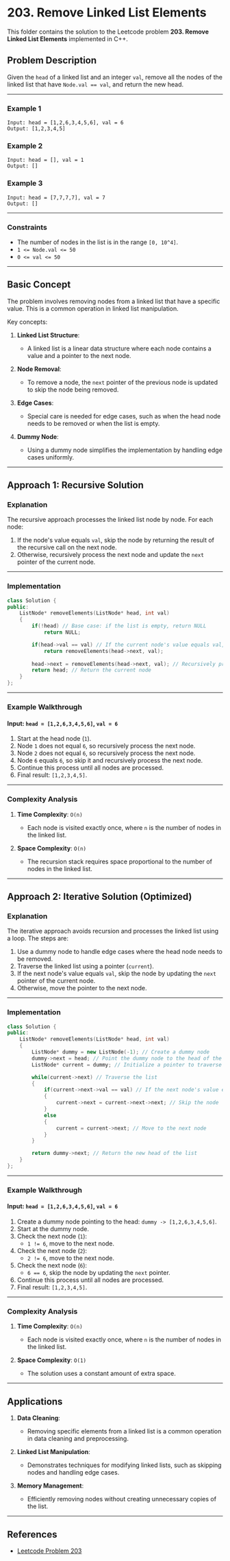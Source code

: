# 203. Remove Linked List Elements

This folder contains the solution to the Leetcode problem **203. Remove Linked List Elements** implemented in C++.

## Problem Description

Given the `head` of a linked list and an integer `val`, remove all the nodes of the linked list that have `Node.val == val`, and return the new head.

---

### Example 1

```
Input: head = [1,2,6,3,4,5,6], val = 6
Output: [1,2,3,4,5]
```

### Example 2

```
Input: head = [], val = 1
Output: []
```

### Example 3

```
Input: head = [7,7,7,7], val = 7
Output: []
```

---

### Constraints

- The number of nodes in the list is in the range `[0, 10^4]`.
- `1 <= Node.val <= 50`
- `0 <= val <= 50`

---

## Basic Concept

The problem involves removing nodes from a linked list that have a specific value. This is a common operation in linked list manipulation.

Key concepts:
1. **Linked List Structure**:
   - A linked list is a linear data structure where each node contains a value and a pointer to the next node.

2. **Node Removal**:
   - To remove a node, the `next` pointer of the previous node is updated to skip the node being removed.

3. **Edge Cases**:
   - Special care is needed for edge cases, such as when the head node needs to be removed or when the list is empty.

4. **Dummy Node**:
   - Using a dummy node simplifies the implementation by handling edge cases uniformly.

---

## Approach 1: Recursive Solution

### Explanation

The recursive approach processes the linked list node by node. For each node:
1. If the node's value equals `val`, skip the node by returning the result of the recursive call on the next node.
2. Otherwise, recursively process the next node and update the `next` pointer of the current node.

---

### Implementation

```cpp
class Solution {
public:
    ListNode* removeElements(ListNode* head, int val) 
    {
        if(!head) // Base case: if the list is empty, return NULL
            return NULL;

        if(head->val == val) // If the current node's value equals val, skip it
            return removeElements(head->next, val);
        
        head->next = removeElements(head->next, val); // Recursively process the next node
        return head; // Return the current node
    }
};
```

---

### Example Walkthrough

#### Input: `head = [1,2,6,3,4,5,6]`, `val = 6`

1. Start at the head node (`1`).
2. Node `1` does not equal `6`, so recursively process the next node.
3. Node `2` does not equal `6`, so recursively process the next node.
4. Node `6` equals `6`, so skip it and recursively process the next node.
5. Continue this process until all nodes are processed.
6. Final result: `[1,2,3,4,5]`.

---

### Complexity Analysis

1. **Time Complexity**: `O(n)`
   - Each node is visited exactly once, where `n` is the number of nodes in the linked list.

2. **Space Complexity**: `O(n)`
   - The recursion stack requires space proportional to the number of nodes in the linked list.

---

## Approach 2: Iterative Solution (Optimized)

### Explanation

The iterative approach avoids recursion and processes the linked list using a loop. The steps are:
1. Use a dummy node to handle edge cases where the head node needs to be removed.
2. Traverse the linked list using a pointer (`current`).
3. If the next node's value equals `val`, skip the node by updating the `next` pointer of the current node.
4. Otherwise, move the pointer to the next node.

---

### Implementation

```cpp
class Solution {
public:
    ListNode* removeElements(ListNode* head, int val) 
    {
        ListNode* dummy = new ListNode(-1); // Create a dummy node
        dummy->next = head; // Point the dummy node to the head of the list
        ListNode* current = dummy; // Initialize a pointer to traverse the list

        while(current->next) // Traverse the list
        {
            if(current->next->val == val) // If the next node's value equals val
            {
                current->next = current->next->next; // Skip the node
            }
            else
            {
                current = current->next; // Move to the next node
            }
        }

        return dummy->next; // Return the new head of the list
    }
};
```

---

### Example Walkthrough

#### Input: `head = [1,2,6,3,4,5,6]`, `val = 6`

1. Create a dummy node pointing to the head: `dummy -> [1,2,6,3,4,5,6]`.
2. Start at the dummy node.
3. Check the next node (`1`):
   - `1 != 6`, move to the next node.
4. Check the next node (`2`):
   - `2 != 6`, move to the next node.
5. Check the next node (`6`):
   - `6 == 6`, skip the node by updating the `next` pointer.
6. Continue this process until all nodes are processed.
7. Final result: `[1,2,3,4,5]`.

---

### Complexity Analysis

1. **Time Complexity**: `O(n)`
   - Each node is visited exactly once, where `n` is the number of nodes in the linked list.

2. **Space Complexity**: `O(1)`
   - The solution uses a constant amount of extra space.

---

## Applications

1. **Data Cleaning**:
   - Removing specific elements from a linked list is a common operation in data cleaning and preprocessing.

2. **Linked List Manipulation**:
   - Demonstrates techniques for modifying linked lists, such as skipping nodes and handling edge cases.

3. **Memory Management**:
   - Efficiently removing nodes without creating unnecessary copies of the list.

---

## References

- [Leetcode Problem 203](https://leetcode.com/problems/remove-linked-list-elements/)
